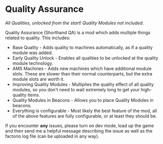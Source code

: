 # Quality Assurance
*All Qualities, unlocked from the start! Quality Modules not included.*

Quality Assurance (Shorthand QA) is a mod which adds multiple things related to quality. This includes:

+ Base Quality - Adds quality to machines automatically, as if a quality module was added.
+ Early Quality Unlock - Enables all qualities to be unlocked at the quality module technology.
+ AMS Machines - Adds new machines which have additional module slots. These are slower than their normal counterparts, but the extra module slots are worth it.
+ Improving Quality Modules - Multiplies the quality effect of all quality modules, so you don't need to wait extremely long to get your high-quality items.
+ Quality Modules in Beacons - Allows you to place Quality Modules in beacons.
+ Everything is configurable - Most likely the best feature of the mod, all of the above features are fully configurable, or at least they should be.

If you encounter **any** issues, please turn on dev mode, load up the game and then send me a helpful message describing the issue as well as the factorio log file (can be uploaded in any way).